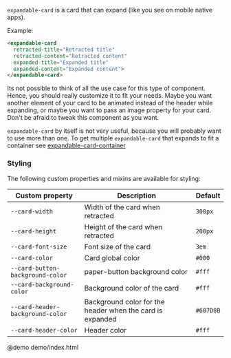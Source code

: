 `expandable-card` is a card that can expand (like you see on mobile native apps).

Example:

```html
<expandable-card
  retracted-title="Retracted title"
  retracted-content="Retracted content"
  expanded-title="Expanded title"
  expanded-content="Expanded content">
</expandable-card>
```

Its not possible to think of all the use case for this type of component.
Hence, you should really customize it to fit your needs.
Maybe you want another element of your card to be animated instead of the header while expanding,
or maybe you want to pass an image property for your card.
Don't be afraid to tweak this component as you want.

`expandable-card` by itself is not very useful, because you will probably want
to use more than one. To get multiple `expandable-card` that expands to fit a container
see [expandable-card-container](https://customelements.io/willydouhard/expandable-card-container/)

### Styling
The following custom properties and mixins are available for styling:

| Custom property | Description | Default |
| ----------------|-------------|---------- |
| `--card-width` | Width of the card when retracted | `300px` |
| `--card-height` | Height of the card when retracted | `200px` |
| `--card-font-size` | Font size of the card | `3em` |
| `--card-color` | Card global color | `#000` |
| `--card-button-background-color` | paper-button background color | `#fff` |
| `--card-background-color` | Background color of the card | `#fff` |
| `--card-header-background-color` | Background color for the header when the card is expanded | `#607D8B` |
| `--card-header-color` | Header color | `#fff` |

@demo demo/index.html

